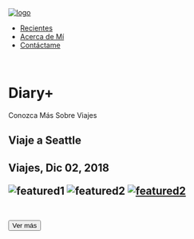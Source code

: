 <html>
<head>   
  <title>Recientes - Diary+</title>
  <link rel="stylesheet" href="diary.css"> <!-- CSS  -->
  <meta http-equiv="Content-Type" content="text/html; charset=utf-8"/> <!-- Acentos en todos los browsers -->
</head>
<body>

<!-- Logo -->

<a href="Latest.html"> 
  <img src="logo.png" alt="logo" class="center">
</a>


  <!-- Menu  -->

<nav>
	<ul>
		<li><a href="Latest.html">Recientes</a>
		<li><a href="About.html">Acerca de Mí</a>
		<li><a href="Contact.html">Contáctame</a>
	</ul>
</nav><br>

<div class="hero-image">
  <div class="hero-text">
    <h1>Diary+</h1>
    <p>Conozca Más Sobre Viajes</p>
  </div>
</div>


<!-- Featured post -->

<h2 class= "titulo"> Viaje a Seattle <h2>
<p class= "texto">Viajes, Dic 02, 2018</p>

<div class="featured">
     <img src="kingstreetstation.JPG" alt="featured1"/>
 <img src="publicmarket2-crop.jpg" alt="featured2"/> 
 <a href="">
  <img src="sodostation-crop.jpg" alt="featured2"/> 
  <a href="">
</div>
</div>

<br>

<a href="Seattle.html"> <button class="button">Ver más</button> </a>

<br><br>
 
  </div>
  </div>

</div>


</body>
</html>



